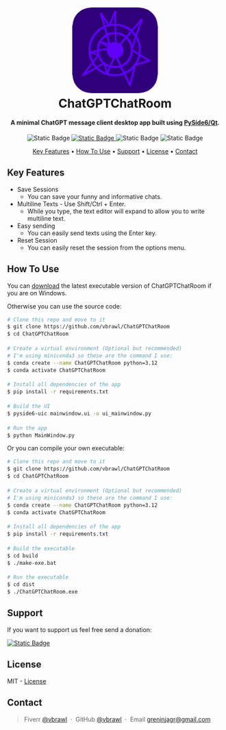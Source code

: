 
<h1 align="center">
  <br>
  <img src="https://raw.githubusercontent.com/Vbrawl/ChatGPTChatRoom/main/logo.png" alt="ChatGPTChatRoom" width="200">
  <br>
  ChatGPTChatRoom
  <br>
</h1>

<h4 align="center">A minimal ChatGPT message client desktop app built using <a href="https://www.qt.io/" target="_blank">PySide6/Qt</a>.</h4>

<p align="center">
  <img alt="Static Badge" src="https://img.shields.io/badge/Interface-Qt%2FPySide6-green?style=flat&logo=Qt">

  <a href="https://www.paypal.com/donate/?hosted_button_id=WTQL2BGJYUB2E">
    <img alt="Static Badge" src="https://img.shields.io/badge/Donate-Paypal-blue?style=flat&logo=Paypal">
  </a>

  <img alt="Static Badge" src="https://img.shields.io/badge/Tested-Windows-green?style=flat">
  <img alt="Static Badge" src="https://img.shields.io/badge/Not_Tested-Linux_%7C_MacOS-yellow?style=flat">
</p>

<p align="center">
  <a href="#key-features">Key Features</a> •
  <a href="#how-to-use">How To Use</a> •
  <a href="#support">Support</a> •
  <a href="#license">License</a> •
  <a href="#contact">Contact</a>
</p>

## Key Features

* Save Sessions
  - You can save your funny and informative chats.
* Multiline Texts - Use Shift/Ctrl + Enter.
  - While you type, the text editor will expand to allow you to write multiline text.
* Easy sending
  - You can easily send texts using the Enter key.
* Reset Session
  - You can easily reset the session from the options menu.

## How To Use

You can [download](https://github.com/Vbrawl/ChatGPTChatRoom/releases/latest) the latest executable version of ChatGPTChatRoom if you are on Windows.

Otherwise you can use the source code:

```bash
# Clone this repo and move to it
$ git clone https://github.com/vbrawl/ChatGPTChatRoom
$ cd ChatGPTChatRoom

# Create a virtual environment (Optional but recommended)
# I'm using miniconda3 so these are the command I use:
$ conda create --name ChatGPTChatRoom python=3.12
$ conda activate ChatGPTChatRoom

# Install all dependencies of the app
$ pip install -r requirements.txt

# Build the UI
$ pyside6-uic mainwindow.ui -o ui_mainwindow.py

# Run the app
$ python MainWindow.py
```

Or you can compile your own executable:

```bash
# Clone this repo and move to it
$ git clone https://github.com/vbrawl/ChatGPTChatRoom
$ cd ChatGPTChatRoom

# Create a virtual environment (Optional but recommended)
# I'm using miniconda3 so these are the command I use:
$ conda create --name ChatGPTChatRoom python=3.12
$ conda activate ChatGPTChatRoom

# Install all dependencies of the app
$ pip install -r requirements.txt

# Build the executable
$ cd build
$ ./make-exe.bat

# Run the executable
$ cd dist
$ ./ChatGPTChatRoom.exe
```

## Support

If you want to support us feel free send a donation:

<a href="https://www.paypal.com/donate/?hosted_button_id=WTQL2BGJYUB2E">
  <img alt="Static Badge" src="https://img.shields.io/badge/Donate-Paypal-blue?style=for-the-badge&logo=Paypal">
</a>

## License

MIT - [License](https://raw.githubusercontent.com/Vbrawl/ChatGPTChatRoom/main/LICENSE)

## Contact

> Fiverr [@vbrawl](https://www.fiverr.com/vbrawl) &nbsp;&middot;&nbsp;
> GitHub [@vbrawl](https://github.com/amitmerchant1990) &nbsp;&middot;&nbsp;
> Email greninjagr@gmail.com

